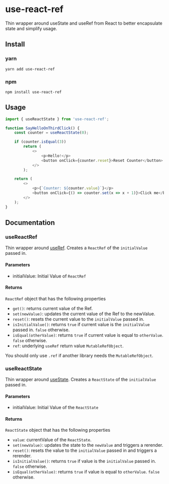 # use-react-ref

Thin wrapper around useState and useRef from React to better encapsulate state and simplify usage.

## Install

### yarn

```shell
yarn add use-react-ref
```

### npm

```shell
npm install use-react-ref
```

## Usage

```typescript jsx
import { useReactState } from 'use-react-ref';

function SayHelloOnThirdClick() {
    const counter = useReactState(0);

    if (counter.isEqual(3))
        return (
            <>
                <p>Hello!</p>
                <button onClick={counter.reset}>Reset Counter</button>
            </>
        );

    return (
        <>
            <p>{`Counter: ${counter.value}`}</p>
            <button onClick={() => counter.set(x => x + 1)}>Click me</button>
        </>
    );
}
```

## Documentation

### useReactRef

Thin wrapper around [useRef](https://react.dev/reference/react/useRef). Creates a `ReactRef` of the `initialValue`
passed in.

#### Parameters

- initialValue: Initial Value of `ReactRef`

#### Returns

`ReactRef` object that has the following properties

- `get()`: returns current value of the Ref.
- `set(newValue)`: updates the current value of the Ref to the newValue.
- `reset()`: resets the current value to the `initialValue` passed in.
- `isInitialValue()`: returns `true` if current value is the `initialValue` passed in. `false` otherwise.
- `isEqual(otherValue)`: returns `true` if current value is equal to `otherValue`. `false` otherwise.
- `ref`: underlying `useRef` return value `MutableRefObject`.

You should only use `.ref` if another library needs the `MutableRefObject`.

### useReactState

Thin wrapper around [useState](https://react.dev/reference/react/useState). Creates a `ReactState` of the `initialValue`
passed in.

#### Parameters

- initialValue: Initial Value of the `ReactState`

#### Returns

`ReactState` object that has the following properties

- `value`: currentValue of the `ReactState`.
- `set(newValue)`: updates the state to the `newValue` and triggers a rerender.
- `reset()`: resets the value to the `initialValue` passed in and triggers a rerender.
- `isInitialValue()`: returns `true` if value is the `initialValue` passed in. `false` otherwise.
- `isEqual(otherValue)`: returns `true` if value is equal to `otherValue`. `false` otherwise.
